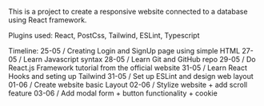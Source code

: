 This is a project to create a responsive website connected to a database using React framework.

Plugins used: React, PostCss, Tailwind, ESLint, Typescript

Timeline:
25-05 / Creating Login and SignUp page using simple HTML
27-05 / Learn Javascript syntax
28-05 / Learn Git and GitHub repo
29-05 / Do React.js Framework tutorial from the official website
31-05 / Learn React Hooks and seting up Tailwind
31-05 / Set up ESLint and design web layout
01-06 / Create website basic Layout
02-06 / Stylize website + add scroll feature
03-06 / Add modal form + button functionality + cookie
